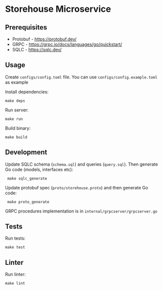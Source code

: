# Storehouse Microservice

## Prerequisites

- Protobuf - https://protobuf.dev/
- GRPC - https://grpc.io/docs/languages/go/quickstart/
- SQLC - https://sqlc.dev/

## Usage

Create `configs/config.toml` file. You can use `configs/config.example.toml` as example

Install dependencies:

``` bash:
make deps
```

Run server:

``` bash:
make run

```

Build binary:

``` bash:
make build
```

## Development

Update SQLC schema (`schema.sql`) and queries (`query.sql`). Then generate Go code (models, interfaces etc):

``` bash:
 make sqlc_generate
```

Update protobuf spec (`proto/storehouse.proto`) and then generate Go code:

``` bash:
 make proto_generate
```

GRPC procedures implementation is in `internal/grpcserver/grpcserver.go`

## Tests

Run tests:

``` bash:
make test
```

## Linter

Run linter:

``` bash:
make lint
```
